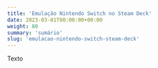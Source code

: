 ```yaml
---
title: 'Emulação Nintendo Switch no Steam Deck'
date: 2023-03-01T00:00:00+00:00
weight: 80
summary: 'sumário'
slug: 'emulacao-nintendo-switch-steam-deck'
---
```



Texto